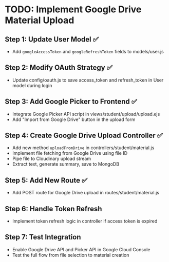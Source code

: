# TODO: Implement Google Drive Material Upload

## Step 1: Update User Model ✅
- Add `googleAccessToken` and `googleRefreshToken` fields to models/user.js

## Step 2: Modify OAuth Strategy ✅
- Update config/oauth.js to save access_token and refresh_token in User model during login

## Step 3: Add Google Picker to Frontend ✅
- Integrate Google Picker API script in views/student/upload/upload.ejs
- Add "Import from Google Drive" button in the upload form

## Step 4: Create Google Drive Upload Controller ✅
- Add new method `uploadFromDrive` in controllers/student/material.js
- Implement file fetching from Google Drive using file ID
- Pipe file to Cloudinary upload stream
- Extract text, generate summary, save to MongoDB

## Step 5: Add New Route ✅
- Add POST route for Google Drive upload in routes/student/material.js

## Step 6: Handle Token Refresh
- Implement token refresh logic in controller if access token is expired

## Step 7: Test Integration
- Enable Google Drive API and Picker API in Google Cloud Console
- Test the full flow from file selection to material creation
